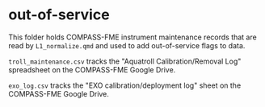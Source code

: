 # out-of-service

This folder holds COMPASS-FME instrument maintenance records that are
read by `L1_normalize.qmd` and used to add out-of-service flags to data.

`troll_maintenance.csv` tracks the "Aquatroll Calibration/Removal Log"
spreadsheet on the COMPASS-FME Google Drive.

`exo_log.csv` tracks the "EXO calibration/deployment log" sheet on the
COMPASS-FME Google Drive.
